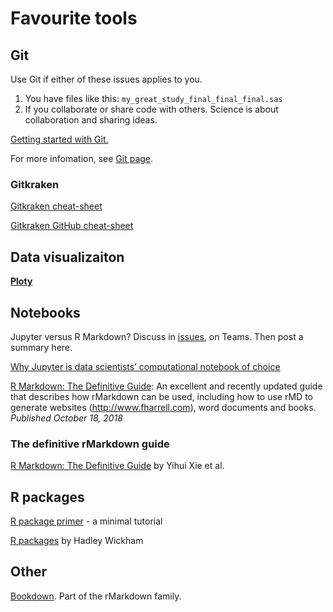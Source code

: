 # Favourite tools

## Git

Use Git if either of these issues applies to you.

1. You have files like this: `my_great_study_final_final_final.sas`
2. If you collaborate or share code with others.
   Science is about collaboration and sharing ideas.

[Getting started with Git.](https://git-scm.com/book/en/v1/Getting-Started-Git-Basics)

For more infomation, see [Git page](git.md).

### Gitkraken

[Gitkraken cheat-sheet](https://www.gitkraken.com/downloads/gitKraken-cheat-sheet-28sept2017.pdf)

[Gitkraken GitHub cheat-sheet](https://www.gitkraken.com/downloads/gitkraken-for-github-cheat-sheet-28sept2017.pdf)

## Data visualizaiton

[**Ploty**](https://images.plot.ly/plotly-documentation/images/r_cheat_sheet.pdf)

## Notebooks
Jupyter versus R Markdown? Discuss in [issues](https://github.com/Big-Life-Lab/Welcome/issues/4), on Teams. Then post a summary here.

[Why Jupyter is data scientists’ computational notebook of choice](https://www.nature.com/articles/d41586-018-07196-1)

[R Markdown: The Definitive Guide](https://bookdown.org/yihui/rmarkdown/): An excellent and recently updated guide that describes how rMarkdown can be used, including how to use rMD to generate websites (http://www.fharrell.com), word documents and books.  _Published October 18, 2018_

### The definitive rMarkdown guide

[R Markdown: The Definitive Guide](https://bookdown.org/yihui/rmarkdown/) by Yihui Xie et al.

## R packages

[R package primer](https://kbroman.org/pkg_primer/) - a minimal tutorial

[R packages](http://r-pkgs.had.co.nz/data.html) by Hadley Wickham


## Other

[Bookdown](https://bookdown.org/yihui/bookdown/). Part of the rMarkdown family.
